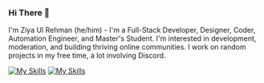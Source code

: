 ### Hi There 👋

I'm Ziya Ul Rehman (he/him) - I'm a Full-Stack Developer, Designer, Coder, Automation Engineer, and Master's Student. I'm interested in development, moderation, and building thriving online communities. I work on random projects in my free time, a lot involving Discord.

[![My Skills](https://skillicons.dev/icons?i=js,python,c,cpp,java,html,CSS,figma&perline=8)](https://skillicons.dev)
[![My Skills](https://skillicons.dev/icons?i=nodejs,react,npm,git,aws,atom,github&perline=8)](https://skillicons.dev)
